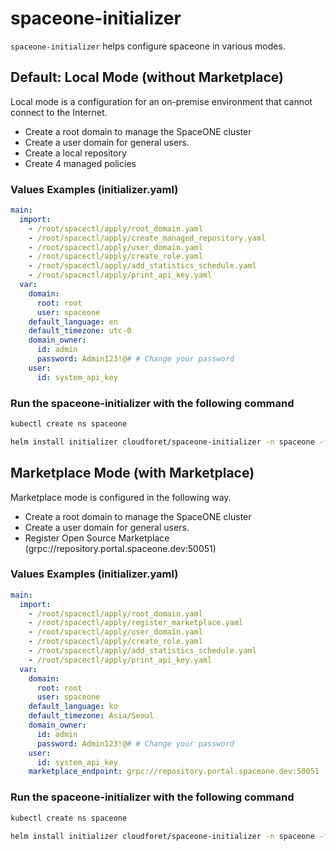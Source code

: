 # spaceone-initializer

`spaceone-initializer` helps configure spaceone in various modes.

## Default: Local Mode (without Marketplace)

Local mode is a configuration for an on-premise environment that cannot connect to the Internet.

- Create a root domain to manage the SpaceONE cluster
- Create a user domain for general users.
- Create a local repository
- Create 4 managed policies

### Values Examples (initializer.yaml)

```yaml
main:
  import:
    - /root/spacectl/apply/root_domain.yaml
    - /root/spacectl/apply/create_managed_repository.yaml
    - /root/spacectl/apply/user_domain.yaml
    - /root/spacectl/apply/create_role.yaml
    - /root/spacectl/apply/add_statistics_schedule.yaml
    - /root/spacectl/apply/print_api_key.yaml
  var:
    domain:
      root: root
      user: spaceone
    default_language: en
    default_timezone: utc-0
    domain_owner:
      id: admin
      password: Admin123!@# # Change your password
    user:
      id: system_api_key
```

### Run the spaceone-initializer with the following command

```bash
kubectl create ns spaceone
```

```bash
helm install initializer cloudforet/spaceone-initializer -n spaceone -f initializer.yaml
```

## Marketplace Mode (with Marketplace)

Marketplace mode is configured in the following way.

- Create a root domain to manage the SpaceONE cluster
- Create a user domain for general users.
- Register Open Source Marketplace (grpc://repository.portal.spaceone.dev:50051)

### Values Examples (initializer.yaml)

```yaml
main:
  import:
    - /root/spacectl/apply/root_domain.yaml
    - /root/spacectl/apply/register_marketplace.yaml
    - /root/spacectl/apply/user_domain.yaml
    - /root/spacectl/apply/create_role.yaml
    - /root/spacectl/apply/add_statistics_schedule.yaml
    - /root/spacectl/apply/print_api_key.yaml
  var:
    domain:
      root: root
      user: spaceone
    default_language: ko
    default_timezone: Asia/Seoul
    domain_owner:
      id: admin
      password: Admin123!@# # Change your password
    user:
      id: system_api_key
    marketplace_endpoint: grpc://repository.portal.spaceone.dev:50051
```

### Run the spaceone-initializer with the following command

```bash
kubectl create ns spaceone
```

```bash
helm install initializer cloudforet/spaceone-initializer -n spaceone -f initializer.yaml
```

